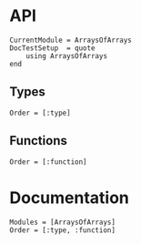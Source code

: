 # API

```@meta
CurrentModule = ArraysOfArrays
DocTestSetup  = quote
    using ArraysOfArrays
end
```

## Types

```@index
Order = [:type]
```

## Functions

```@index
Order = [:function]
```

# Documentation

```@autodocs
Modules = [ArraysOfArrays]
Order = [:type, :function]
```
